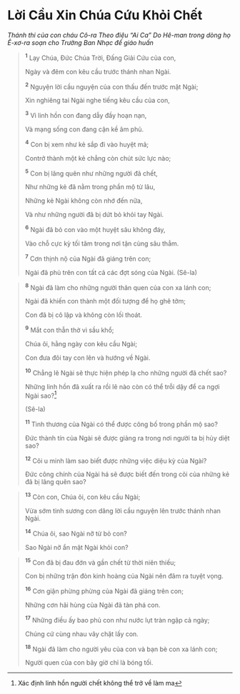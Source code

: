 # Lời Cầu Xin Chúa Cứu Khỏi Chết
*Thánh thi của con cháu Cô-ra Theo điệu “Ai Ca” Do Hê-man trong dòng họ Ê-xơ-ra soạn cho Trưởng Ban Nhạc để giáo huấn*

> <sup><b>1</b></sup> Lạy Chúa, Ðức Chúa Trời, Ðấng Giải Cứu của con,
> 
> Ngày và đêm con kêu cầu trước thánh nhan Ngài.
> 
> <sup><b>2</b></sup> Nguyện lời cầu nguyện của con thấu đến trước mặt Ngài;
> 
> Xin nghiêng tai Ngài nghe tiếng kêu cầu của con,
> 
> <sup><b>3</b></sup> Vì linh hồn con đang dẫy đầy hoạn nạn,
> 
> Và mạng sống con đang cận kề âm phủ.
> 
> <sup><b>4</b></sup> Con bị xem như kẻ sắp đi vào huyệt mả;
> 
> Contrở thành một kẻ chẳng còn chút sức lực nào;
> 
> <sup><b>5</b></sup> Con bị lãng quên như những người đã chết,
> 
> Như những kẻ đã nằm trong phần mộ từ lâu,
> 
> Những kẻ Ngài không còn nhớ đến nữa,
> 
> Và như những người đã bị dứt bỏ khỏi tay Ngài.
> 
> <sup><b>6</b></sup> Ngài đã bỏ con vào một huyệt sâu không đáy,
> 
> Vào chỗ cực kỳ tối tăm trong nơi tận cùng sâu thẳm.
> 
> <sup><b>7</b></sup> Cơn thịnh nộ của Ngài đã giáng trên con;
> 
> Ngài đã phủ trên con tất cả các đợt sóng của Ngài. (Sê-la)
>


> <sup><b>8</b></sup> Ngài đã làm cho những người thân quen của con xa lánh con;
> 
> Ngài đã khiến con thành một đối tượng để họ ghê tởm;
> 
> Con đã bị cô lập và không còn lối thoát.
> 
> <sup><b>9</b></sup> Mắt con thẫn thờ vì sầu khổ;
> 
> Chúa ôi, hằng ngày con kêu cầu Ngài;
> 
> Con đưa đôi tay con lên và hướng về Ngài.
> 
> <sup><b>10</b></sup> Chẳng lẽ Ngài sẽ thực hiện phép lạ cho những người đã chết sao?
> 
> Những linh hồn đã xuất ra rồi lẽ nào còn có thể trỗi dậy để ca ngợi Ngài sao?[^1]
> 
> (Sê-la)
> 
> <sup><b>11</b></sup> Tình thương của Ngài có thể được công bố trong phần mộ sao?
> 
> Ðức thành tín của Ngài sẽ được giảng ra trong nơi người ta bị hủy diệt sao?
> 
> <sup><b>12</b></sup> Cõi u minh làm sao biết được những việc diệu kỳ của Ngài?
> 
> Ðức công chính của Ngài há sẽ được biết đến trong cõi của những kẻ đã bị lãng quên sao?
>


> <sup><b>13</b></sup> Còn con, Chúa ôi, con kêu cầu Ngài;
> 
> Vừa sớm tinh sương con dâng lời cầu nguyện lên trước thánh nhan Ngài.
> 
> <sup><b>14</b></sup> Chúa ôi, sao Ngài nỡ từ bỏ con?
> 
> Sao Ngài nỡ ẩn mặt Ngài khỏi con?
>


> <sup><b>15</b></sup> Con đã bị đau đớn và gần chết từ thời niên thiếu;
> 
> Con bị những trận đòn kinh hoàng của Ngài nên đâm ra tuyệt vọng.
> 
> <sup><b>16</b></sup> Cơn giận phừng phừng của Ngài đã giáng trên con;
> 
> Những cơn hãi hùng của Ngài đã tàn phá con.
> 
> <sup><b>17</b></sup> Những điều ấy bao phủ con như nước lụt tràn ngập cả ngày;
> 
> Chúng cứ cùng nhau vây chặt lấy con.
> 
> <sup><b>18</b></sup> Ngài đã làm cho người yêu của con và bạn bè con xa lánh con;
> 
> Người quen của con bây giờ chỉ là bóng tối.
>

[^1]: Xác định linh hồn người chết không thể trở về làm ma
